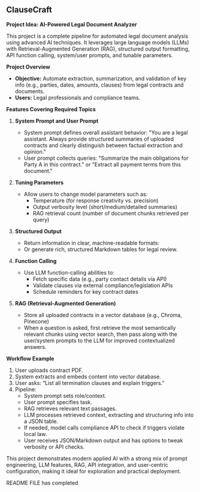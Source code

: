 ## ClauseCraft

**Project Idea: AI-Powered Legal Document Analyzer**

This project is a complete pipeline for automated legal document analysis using advanced AI techniques. It leverages large language models (LLMs) with Retrieval-Augmented Generation (RAG), structured output formatting, API function calling, system/user prompts, and tunable parameters.

**Project Overview**

- **Objective:** Automate extraction, summarization, and validation of key info (e.g., parties, dates, amounts, clauses) from legal contracts and documents.
- **Users:** Legal professionals and compliance teams.

**Features Covering Required Topics**

1. **System Prompt and User Prompt**
   - System prompt defines overall assistant behavior: "You are a legal assistant. Always provide structured summaries of uploaded contracts and clearly distinguish between factual extraction and opinion."
   - User prompt collects queries: "Summarize the main obligations for Party A in this contract." or "Extract all payment terms from this document."

2. **Tuning Parameters**
   - Allow users to change model parameters such as:
     - Temperature (for response creativity vs. precision)
     - Output verbosity level (short/medium/detailed summaries)
     - RAG retrieval count (number of document chunks retrieved per query)

3. **Structured Output**
   - Return information in clear, machine-readable formats:
   - Or generate rich, structured Markdown tables for legal review.

4. **Function Calling**
   - Use LLM function-calling abilities to:
     - Fetch specific data (e.g., party contact details via API)
     - Validate clauses via external compliance/legislation APIs
     - Schedule reminders for key contract dates

5. **RAG (Retrieval-Augmented Generation)**
   - Store all uploaded contracts in a vector database (e.g., Chroma, Pinecone)
   - When a question is asked, first retrieve the most semantically relevant chunks using vector search, then pass along with the user/system prompts to the LLM for improved contextualized answers.

**Workflow Example**

1. User uploads contract PDF.
2. System extracts and embeds content into vector database.
3. User asks: “List all termination clauses and explain triggers.”
4. Pipeline:
   - System prompt sets role/context.
   - User prompt specifies task.
   - RAG retrieves relevant text passages.
   - LLM processes retrieved context, extracting and structuring info into a JSON table.
   - If needed, model calls compliance API to check if triggers violate local law.
   - User receives JSON/Markdown output and has options to tweak verbosity or API checks.

   

This project demonstrates modern applied AI with a strong mix of prompt engineering, LLM features, RAG, API integration, and user-centric configuration, making it ideal for exploration and practical deployment.

README FILE has completed